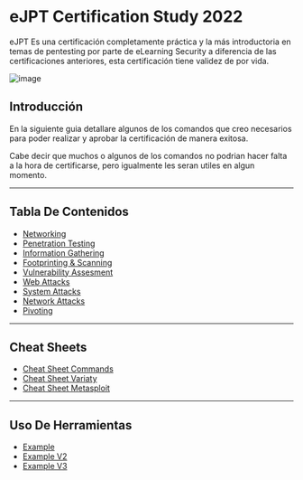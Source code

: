 # eJPT Certification Study 2022
eJPT Es una certificación completamente práctica y la más introductoria en temas de pentesting por parte de eLearning Security a diferencia de las certificaciones anteriores, esta certificación tiene validez de por vida.

![image](https://user-images.githubusercontent.com/69023634/170605517-f2c84a2e-7e20-4210-a622-6c0ee3e2d80d.png)

## Introducción
En la siguiente guia detallare algunos de los comandos que creo necesarios para poder realizar y aprobar la certificación de manera exitosa.

Cabe decir que muchos o algunos de los comandos no podrian hacer falta a la hora de certificarse, pero igualmente les seran utiles en algun momento.

---
## Tabla De Contenidos
- [Networking](/Paginas/Networking.md)
- [Penetration Testing](/Paginas/Penetration%20Testing.md)
- [Information Gathering](/Paginas/Information%20Gathering.md)
- [Footprinting & Scanning](/Paginas/Footprinting%20%26%20Scanning.md)
- [Vulnerability Assesment](/Paginas/Vulnerability%20Assesment.md)
- [Web Attacks](/Paginas/Web%20Attacks.md)
- [System Attacks](/Paginas/System%20Attacks.md)
- [Network Attacks](/Paginas/Network%20Attacks.md)
- [Pivoting](/Paginas/Pivoting.md)

---

## Cheat Sheets
- [Cheat Sheet Commands](/Paginas/Cheat%20Sheet%20Commands.md)
- [Cheat Sheet Variaty](/Paginas/Cheat%20Sheet%20Variaty.md)
- [Cheat Sheet Metasploit](/Paginas/Cheat%20Sheet%20Metasploit.md)


---

## Uso De Herramientas
- [Example](/pages/networking.md)
- [Example V2](/pages/pentesting.md)
- [Example V3](/pages/info_gathering.md)

